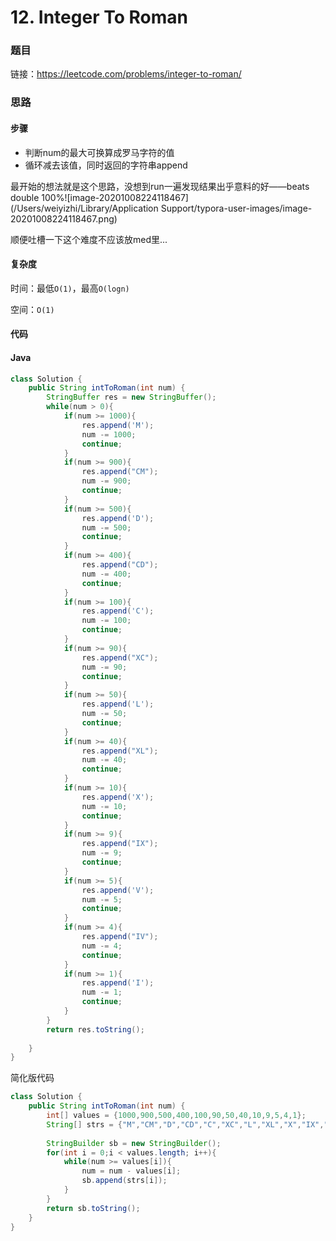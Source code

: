# 12. Integer To Roman

### 题目

链接：https://leetcode.com/problems/integer-to-roman/



### 思路

#### 步骤

- 判断num的最大可换算成罗马字符的值
- 循环减去该值，同时返回的字符串append

最开始的想法就是这个思路，没想到run一遍发现结果出乎意料的好——beats double 100%![image-20201008224118467](/Users/weiyizhi/Library/Application Support/typora-user-images/image-20201008224118467.png)

顺便吐槽一下这个难度不应该放med里...



#### 复杂度

时间：最低```O(1)```，最高```O(logn)```

空间：```O(1)```



#### 代码

#### Java

``` java
class Solution {
    public String intToRoman(int num) {
        StringBuffer res = new StringBuffer();
        while(num > 0){
            if(num >= 1000){
                res.append('M');
                num -= 1000;
                continue;
            }
            if(num >= 900){
                res.append("CM");
                num -= 900;
                continue;
            }
            if(num >= 500){
                res.append('D');
                num -= 500;
                continue;
            }
            if(num >= 400){
                res.append("CD");
                num -= 400;
                continue;
            }
            if(num >= 100){
                res.append('C');
                num -= 100;
                continue;
            }
            if(num >= 90){
                res.append("XC");
                num -= 90;
                continue;
            }
            if(num >= 50){
                res.append('L');
                num -= 50;
                continue;
            }
            if(num >= 40){
                res.append("XL");
                num -= 40;
                continue;
            }
            if(num >= 10){
                res.append('X');
                num -= 10;
                continue;
            }
            if(num >= 9){
                res.append("IX");
                num -= 9;
                continue;
            }
            if(num >= 5){
                res.append('V');
                num -= 5;
                continue;
            }
            if(num >= 4){
                res.append("IV");
                num -= 4;
                continue;
            }
            if(num >= 1){
                res.append('I');
                num -= 1;
                continue;
            }
        }
        return res.toString();
        
    }
}
```



简化版代码

````java
class Solution {
    public String intToRoman(int num) {
        int[] values = {1000,900,500,400,100,90,50,40,10,9,5,4,1};
        String[] strs = {"M","CM","D","CD","C","XC","L","XL","X","IX","V","IV","I"};
        
        StringBuilder sb = new StringBuilder();
        for(int i = 0;i < values.length; i++){
            while(num >= values[i]){
                num = num - values[i];
                sb.append(strs[i]);
            }
        }
        return sb.toString();
    }
}
````

